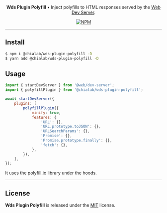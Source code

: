 <p align="center">
    <strong>Wds Plugin Polyfill</strong> • Inject polyfills to HTML responses served by the <a href="https://modern-web.dev/docs/dev-server/overview/">Web Dev Server</a>.
</p>

<p align="center">
    <a href="https://www.npmjs.com/package/@chialab/wds-plugin-polyfill"><img alt="NPM" src="https://img.shields.io/npm/v/@chialab/wds-plugin-polyfill.svg?style=flat-square"></a>
</p>

---

## Install

```sh
$ npm i @chialab/wds-plugin-polyfill -D
$ yarn add @chialab/wds-plugin-polyfill -D
```

## Usage

```js
import { startDevServer } from '@web/dev-server';
import { polyfillPlugin } from '@chialab/wds-plugin-polyfill';

await startDevServer({
    plugins: [
        polyfillPlugin({
            minify: true,
            features: {
                'URL': {},
                'URL.prototype.toJSON': {},
                'URLSearchParams': {},
                'Promise': {},
                'Promise.prototype.finally': {},
                'fetch': {},
            },
        }),
    ],
});
```

It uses the [polyfill.io](https://github.com/Financial-Times/polyfill-library) library under the hoods.

---

## License

**Wds Plugin Polyfill** is released under the [MIT](https://github.com/chialab/rna/blob/main/packages/wds-plugin-polyfill/LICENSE) license.
